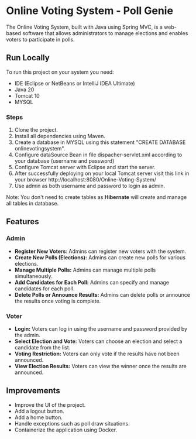 
# Online Voting System - Poll Genie

The Online Voting System, built with Java using Spring MVC, is a web-based software that allows administrators to manage elections and enables voters to participate in polls.

## Run Locally
To run this project on your system you need:
- IDE (Eclipse or NetBeans or IntelliJ IDEA Ultimate)
- Java 20
- Tomcat 10
- MYSQL

### Steps
1. Clone the project.
2. Install all dependencies using Maven.
3. Create a database in MYSQL using this statement "CREATE DATABASE onlinevotingsystem".
4. Configure dataSource Bean in file dispacher-servlet.xml according to your database (username and password)
5. Configure Tomcat server with Eclipse and start the server.
6. After successfully deploying on your local Tomcat server visit this link in your browser http://localhost:8080/Online-Voting-System/
7. Use admin as both username and password to login as admin.

Note: You don't need to create tables as **Hibernate** will create and manage all tables in database. 

## Features
### Admin
- **Register New Voters**: Admins can register new voters with the system.
- **Create New Polls (Elections):** Admins can create new polls for various elections.
- **Manage Multiple Polls:** Admins can manage multiple polls simultaneously.
- **Add Candidates for Each Poll:** Admins can specify and manage candidates for each poll.
- **Delete Polls or Announce Results:** Admins can delete polls or announce the results once voting is complete.

### Voter
- **Login:** Voters can log in using the username and password provided by the admin.
- **Select Election and Vote:** Voters can choose an election and select a candidate from the list.
- **Voting Restriction:** Voters can only vote if the results have not been announced.
- **View Election Results:** Voters can view the winner once the results are announced.

## Improvements
- Improve the UI of the project.
- Add a logout button.
- Add a home button.
- Handle exceptions such as poll draw situations.
- Containerize the application using Docker.
